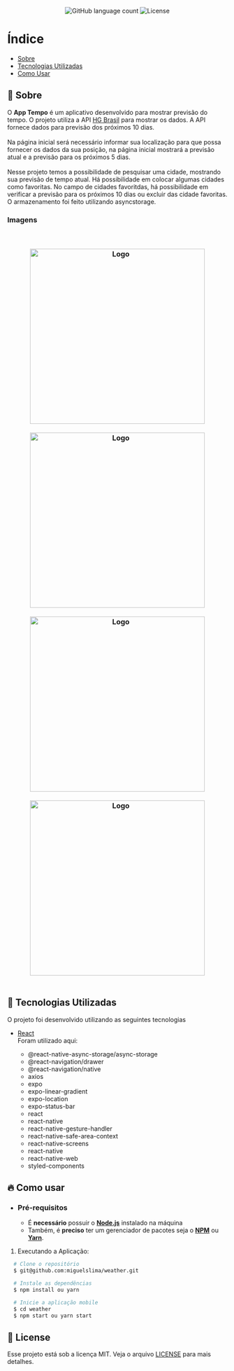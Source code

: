 <p align="center">
  <img alt="GitHub language count" src="https://img.shields.io/github/languages/count/miguelslima/weather?color=%2304D361">

  <img alt="License" src="https://img.shields.io/badge/license-MIT-brightgreen">

</p>

# Índice

- [Sobre](#sobre)
- [Tecnologias Utilizadas](#tecnologias-utilizadas)
- [Como Usar](#como-usar)

<a id="sobre"></a>

## :bookmark: Sobre

O <strong>App Tempo</strong> é um aplicativo desenvolvido para mostrar previsão do tempo. O projeto utiliza a API [HG Brasil](https://hgbrasil.com/) para mostrar os dados. A API fornece dados para previsão dos próximos 10 dias.<br><br>
Na página inicial será necessário informar sua localização para que possa fornecer os dados da sua posição, na página inicial mostrará a previsão atual e a previsão para os próximos 5 dias.
<br><br>
Nesse projeto temos a possibilidade de pesquisar uma cidade, mostrando sua previsão de tempo atual. Há possibilidade em colocar algumas cidades como favoritas. No campo de cidades favoritdas, há possibilidade em verificar a previsão para os próximos 10 dias ou excluir das cidade favoritas. O armazenamento foi feito utilizando asyncstorage.

<h3>Imagens</h3>

<br>

<h3 align="center">
    <img alt="Logo" title="#logo" width="400px" src="./assets/Screenshot1">
    <br><br>
    <img alt="Logo" title="#logo" width="400px" src="./assets/Screenshot2">
    <br><br>
    <img alt="Logo" title="#logo" width="400px" src="./assets/Screenshot3">
    <br><br>
    <img alt="Logo" title="#logo" width="400px" src="./assets/Screenshot4">
    <br><br>
</h3>

<a id="tecnologias-utilizadas"></a>

## :rocket: Tecnologias Utilizadas

O projeto foi desenvolvido utilizando as seguintes tecnologias

- [React](https://reactjs.org/) <br>
  Foram utilizado aqui:

  - @react-native-async-storage/async-storage
  - @react-navigation/drawer
  - @react-navigation/native
  - axios
  - expo
  - expo-linear-gradient
  - expo-location
  - expo-status-bar
  - react
  - react-native
  - react-native-gesture-handler
  - react-native-safe-area-context
  - react-native-screens
  - react-native
  - react-native-web
  - styled-components

<a id="como-usar"></a>

## :fire: Como usar

- ### **Pré-requisitos**

  - É **necessário** possuir o **[Node.js](https://nodejs.org/en/)** instalado na máquina
  - Também, é **preciso** ter um gerenciador de pacotes seja o **[NPM](https://www.npmjs.com/)** ou **[Yarn](https://yarnpkg.com/)**.

1. Executando a Aplicação:

```sh
  # Clone o repositório
  $ git@github.com:miguelslima/weather.git

  # Instale as dependências
  $ npm install ou yarn

  # Inicie a aplicação mobile
  $ cd weather
  $ npm start ou yarn start
```

## :memo: License

Esse projeto está sob a licença MIT. Veja o arquivo [LICENSE](LICENSE.md) para mais detalhes.
